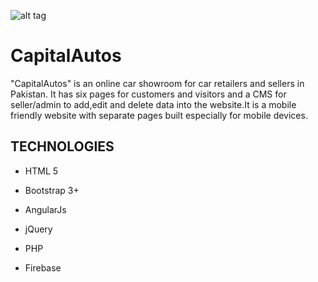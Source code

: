 ![alt tag](https://cloud.githubusercontent.com/assets/21244627/19442431/b72a5220-94a2-11e6-99f1-496d81fb62ab.png)


# CapitalAutos
"CapitalAutos" is an online car showroom for car retailers and sellers in Pakistan. It has six pages for customers and visitors and a CMS for seller/admin to add,edit and delete data into the website.It is a mobile friendly website with separate pages built especially for mobile devices.


## TECHNOLOGIES ##

- HTML 5

- Bootstrap 3+

- AngularJs

- jQuery

- PHP

- Firebase